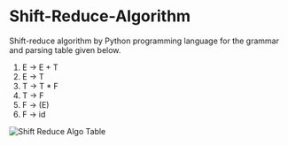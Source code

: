 # Shift-Reduce-Algorithm

Shift-reduce algorithm by Python programming language for the grammar and parsing table given below.

1. E -> E + T
2. E -> T
3. T -> T * F
4. T -> F
5. F -> (E)
6. F -> id



![Shift Reduce Algo Table](https://github.com/user-attachments/assets/6a94b578-3ad0-4fc4-a78d-43e4f1d0f3a3)

